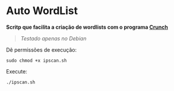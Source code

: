 # Auto WordList
**Scritp que facilita a criação de wordlists com o programa [Crunch](https://sourceforge.net/projects/crunch-wordlist/)**

> *Testado apenas no Debian*

Dê permissões de execução:
```
sudo chmod +x ipscan.sh
```
Execute:
```
./ipscan.sh
```
